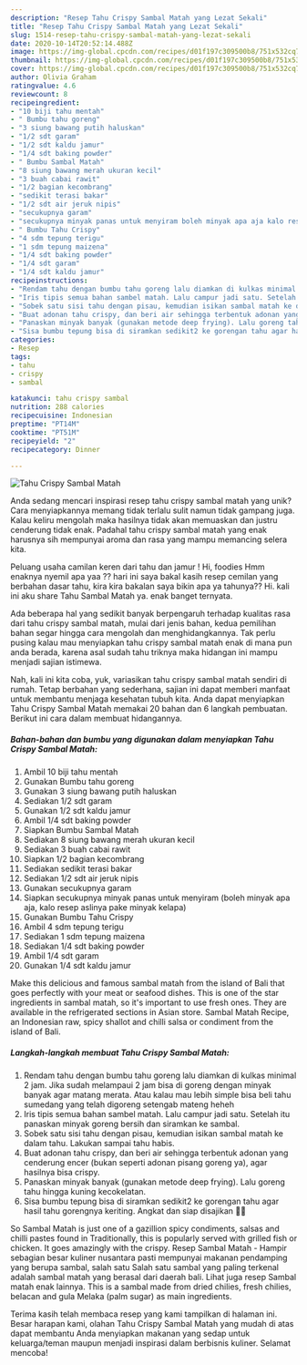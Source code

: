 ```yaml
---
description: "Resep Tahu Crispy Sambal Matah yang Lezat Sekali"
title: "Resep Tahu Crispy Sambal Matah yang Lezat Sekali"
slug: 1514-resep-tahu-crispy-sambal-matah-yang-lezat-sekali
date: 2020-10-14T20:52:14.488Z
image: https://img-global.cpcdn.com/recipes/d01f197c309500b8/751x532cq70/tahu-crispy-sambal-matah-foto-resep-utama.jpg
thumbnail: https://img-global.cpcdn.com/recipes/d01f197c309500b8/751x532cq70/tahu-crispy-sambal-matah-foto-resep-utama.jpg
cover: https://img-global.cpcdn.com/recipes/d01f197c309500b8/751x532cq70/tahu-crispy-sambal-matah-foto-resep-utama.jpg
author: Olivia Graham
ratingvalue: 4.6
reviewcount: 8
recipeingredient:
- "10 biji tahu mentah"
- " Bumbu tahu goreng"
- "3 siung bawang putih haluskan"
- "1/2 sdt garam"
- "1/2 sdt kaldu jamur"
- "1/4 sdt baking powder"
- " Bumbu Sambal Matah"
- "8 siung bawang merah ukuran kecil"
- "3 buah cabai rawit"
- "1/2 bagian kecombrang"
- "sedikit terasi bakar"
- "1/2 sdt air jeruk nipis"
- "secukupnya garam"
- "secukupnya minyak panas untuk menyiram boleh minyak apa aja kalo resep aslinya pake minyak kelapa"
- " Bumbu Tahu Crispy"
- "4 sdm tepung terigu"
- "1 sdm tepung maizena"
- "1/4 sdt baking powder"
- "1/4 sdt garam"
- "1/4 sdt kaldu jamur"
recipeinstructions:
- "Rendam tahu dengan bumbu tahu goreng lalu diamkan di kulkas minimal 2 jam. Jika sudah melampaui 2 jam bisa di goreng dengan minyak banyak agar matang merata. Atau kalau mau lebih simple bisa beli tahu sumedang yang telah digoreng setengab mateng heheh"
- "Iris tipis semua bahan sambel matah. Lalu campur jadi satu. Setelah itu panaskan minyak goreng bersih dan siramkan ke sambal."
- "Sobek satu sisi tahu dengan pisau, kemudian isikan sambal matah ke dalam tahu. Lakukan sampai tahu habis."
- "Buat adonan tahu crispy, dan beri air sehingga terbentuk adonan yang cenderung encer (bukan seperti adonan pisang goreng ya), agar hasilnya bisa crispy."
- "Panaskan minyak banyak (gunakan metode deep frying). Lalu goreng tahu hingga kuning kecokelatan."
- "Sisa bumbu tepung bisa di siramkan sedikit2 ke gorengan tahu agar hasil tahu gorengnya keriting. Angkat dan siap disajikan 🙆‍♀️"
categories:
- Resep
tags:
- tahu
- crispy
- sambal

katakunci: tahu crispy sambal 
nutrition: 288 calories
recipecuisine: Indonesian
preptime: "PT14M"
cooktime: "PT51M"
recipeyield: "2"
recipecategory: Dinner

---
```



![Tahu Crispy Sambal Matah](https://img-global.cpcdn.com/recipes/d01f197c309500b8/751x532cq70/tahu-crispy-sambal-matah-foto-resep-utama.jpg)

Anda sedang mencari inspirasi resep tahu crispy sambal matah yang unik? Cara menyiapkannya memang tidak terlalu sulit namun tidak gampang juga. Kalau keliru mengolah maka hasilnya tidak akan memuaskan dan justru cenderung tidak enak. Padahal tahu crispy sambal matah yang enak harusnya sih mempunyai aroma dan rasa yang mampu memancing selera kita.

Peluang usaha camilan keren dari tahu dan jamur ! Hi, foodies Hmm enaknya nyemil apa yaa ?? hari ini saya bakal kasih resep cemilan yang berbahan dasar tahu, kira kira bakalan saya bikin apa ya tahunya?? Hi. kali ini aku share Tahu Sambal Matah ya. enak banget ternyata.

Ada beberapa hal yang sedikit banyak berpengaruh terhadap kualitas rasa dari tahu crispy sambal matah, mulai dari jenis bahan, kedua pemilihan bahan segar hingga cara mengolah dan menghidangkannya. Tak perlu pusing kalau mau menyiapkan tahu crispy sambal matah enak di mana pun anda berada, karena asal sudah tahu triknya maka hidangan ini mampu menjadi sajian istimewa.


Nah, kali ini kita coba, yuk, variasikan tahu crispy sambal matah sendiri di rumah. Tetap berbahan yang sederhana, sajian ini dapat memberi manfaat untuk membantu menjaga kesehatan tubuh kita. Anda dapat menyiapkan Tahu Crispy Sambal Matah memakai 20 bahan dan 6 langkah pembuatan. Berikut ini cara dalam membuat hidangannya.

<!--inarticleads1-->

##### Bahan-bahan dan bumbu yang digunakan dalam menyiapkan Tahu Crispy Sambal Matah:

1. Ambil 10 biji tahu mentah
1. Gunakan  Bumbu tahu goreng
1. Gunakan 3 siung bawang putih haluskan
1. Sediakan 1/2 sdt garam
1. Gunakan 1/2 sdt kaldu jamur
1. Ambil 1/4 sdt baking powder
1. Siapkan  Bumbu Sambal Matah
1. Sediakan 8 siung bawang merah ukuran kecil
1. Sediakan 3 buah cabai rawit
1. Siapkan 1/2 bagian kecombrang
1. Sediakan sedikit terasi bakar
1. Sediakan 1/2 sdt air jeruk nipis
1. Gunakan secukupnya garam
1. Siapkan secukupnya minyak panas untuk menyiram (boleh minyak apa aja, kalo resep aslinya pake minyak kelapa)
1. Gunakan  Bumbu Tahu Crispy
1. Ambil 4 sdm tepung terigu
1. Sediakan 1 sdm tepung maizena
1. Sediakan 1/4 sdt baking powder
1. Ambil 1/4 sdt garam
1. Gunakan 1/4 sdt kaldu jamur


Make this delicious and famous sambal matah from the island of Bali that goes perfectly with your meat or seafood dishes. This is one of the star ingredients in sambal matah, so it&#39;s important to use fresh ones. They are available in the refrigerated sections in Asian store. Sambal Matah Recipe, an Indonesian raw, spicy shallot and chilli salsa or condiment from the island of Bali. 

<!--inarticleads2-->

##### Langkah-langkah membuat Tahu Crispy Sambal Matah:

1. Rendam tahu dengan bumbu tahu goreng lalu diamkan di kulkas minimal 2 jam. Jika sudah melampaui 2 jam bisa di goreng dengan minyak banyak agar matang merata. Atau kalau mau lebih simple bisa beli tahu sumedang yang telah digoreng setengab mateng heheh
1. Iris tipis semua bahan sambel matah. Lalu campur jadi satu. Setelah itu panaskan minyak goreng bersih dan siramkan ke sambal.
1. Sobek satu sisi tahu dengan pisau, kemudian isikan sambal matah ke dalam tahu. Lakukan sampai tahu habis.
1. Buat adonan tahu crispy, dan beri air sehingga terbentuk adonan yang cenderung encer (bukan seperti adonan pisang goreng ya), agar hasilnya bisa crispy.
1. Panaskan minyak banyak (gunakan metode deep frying). Lalu goreng tahu hingga kuning kecokelatan.
1. Sisa bumbu tepung bisa di siramkan sedikit2 ke gorengan tahu agar hasil tahu gorengnya keriting. Angkat dan siap disajikan 🙆‍♀️


So Sambal Matah is just one of a gazillion spicy condiments, salsas and chilli pastes found in Traditionally, this is popularly served with grilled fish or chicken. It goes amazingly with the crispy. Resep Sambal Matah - Hampir sebagian besar kuliner nusantara pasti mempunyai makanan pendamping yang berupa sambal, salah satu Salah satu sambal yang paling terkenal adalah sambal matah yang berasal dari daerah bali. Lihat juga resep Sambal matah enak lainnya. This is a sambal made from dried chilies, fresh chilies, belacan and gula Melaka (palm sugar) as main ingredients. 

Terima kasih telah membaca resep yang kami tampilkan di halaman ini. Besar harapan kami, olahan Tahu Crispy Sambal Matah yang mudah di atas dapat membantu Anda menyiapkan makanan yang sedap untuk keluarga/teman maupun menjadi inspirasi dalam berbisnis kuliner. Selamat mencoba!
